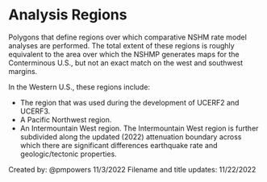 # Analysis Regions

Polygons that define regions over which comparative NSHM rate model analyses are performed. The
total extent of these regions is roughly equivalent to the area over which the NSHMP generates
maps for the Conterminous U.S., but not an exact match on the west and southwest margins.

In the Western U.S., these regions include:

- The region that was used during the development of UCERF2 and UCERF3.
- A Pacific Northwest region.
- An Intermountain West region. The Intermountain West region is further subdivided along the
  updated (2022) attenuation boundary across which there are significant differences earthquake
  rate and geologic/tectonic properties.

Created by: @pmpowers 11/3/2022
Filename and title updates: 11/22/2022
